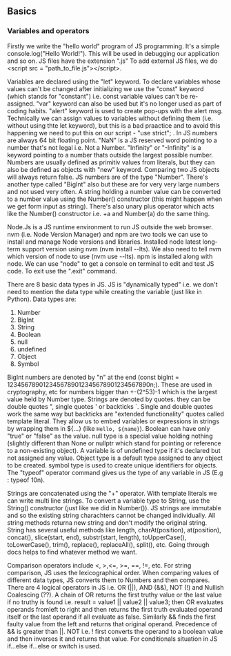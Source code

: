 ## Basics

### Variables and operators

Firstly we write the "hello world" program of JS programming. It's a simple console.log("Hello World!"). This will be used in debugging our application and so on. JS files have the extension ".js" To add external JS files, we do \<script src = "path_to_file.js"\>\<\/script\>.

Variables are declared using the "let" keyword. To declare variables whose values can't be changed after initializing we use the "const" keyword \(which stands for "constant"\) i.e. const variable values can't be re-assigned. "var" keyword can also be used but it's no longer used as part of coding habits. "alert" keyword is used to create pop-ups with the alert msg. Technically we can assign values to variables without defining them \(i.e. without using thte let keyword\), but this is a bad praactice and to avoid this happening we need to put this on our script - "use strict"; . In JS numbers are always 64 bit floating point. "NaN" is a JS reserved word pointing to a number that's not legal i.e. Not a Number. "Infinity" or "-Infinity" is a keyword pointing to a number thats outside the largest possible number. Numbers are usually defined as primitiv values from literals, but they can also be defined as objects with "new" keyword. Comparing two JS objects will always return false. JS numbers are of the type "Number". There's another type called "BigInt" also but these are for very very large numbers and not used very often. A string holding a number value can be converted to a number value using the Number() constructor \(this might happen when we get form input as string\). There's also unary plus operator which acts like the Number() constructor i.e. +a and Number(a) do the same thing.

Node.Js is a JS runtime environment to run JS outside the web browser. nvm \(i.e. Node Version Manager\) and npm are two tools we can use to install and manage Node versions and libraries. Installed node latest long-term support version using nvm \(nvm install --lts\). We also need to tell nvm which version of node to use \(nvm use --lts\). npm is installed along with node. We can use "node" to get a console on terminal to edit and test JS code. To exit use the ".exit" command.

There are  8 basic data types in JS. JS is "dynamically typed" i.e. we don't need to mention the data type while creating the variable \(just like in Python\). Data types are:
1. Number
2. BigInt
3. String
4. Boolean
5. null
6. undefined
7. Object
8. Symbol

BigInt numbers are denoted by "n" at the end \(const bigInt = 1234567890123456789012345678901234567890n;\). These are used in cryptography, etc for numbers bigger than +-\(2^53\)-1 which is the largest value held by Number type. Strings are denoted by quotes. they can be double quotes ", single quotes ' or backticks \`. Single and double quotes work the same way but backticks are "extended functionality" quotes called template literal. They allow us to embed variables or expressions in strings by wrapping them in ${...} \(like `Hello, ${name}`\). Boolean can have only "true" or "false" as the value. null type is a special value holding nothing \(slightly different than None or nullptr which stand for pointing or reference to a non-existing object\). A variable is of undefined type if it's declared but not assigned any value. Object type is a default type assigned to any object to be created. symbol type is used to create unique identifiers for objects. The "typeof" operator command gives us the type of any variable in JS \(E.g : typeof 10n\).

Strings are concatenated using the "+" operator. With template literals we can write multi line strings. To convert a variable type to String, use the String() constructor \(just like we did in Number\(\)\). JS strings are immutable and so the existing string charachters cannot be changed individually. All string methods returna new string and don't modify the original string. String has several useful methods like length, charAt\(position\), at\(position\), concat\(\), slice\(start, end\), substr\(start, length\), toUpperCase(), toLowerCase(), trim(), replace(), replaceAll(), split(), etc. Going through docs helps to find whatever method we want.

Comparison operators include \<, \>,\<=, \>=, \==, \!=, etc. For string comparison, JS uses the lexicographical order. When comparing values of different data types, JS converts them to Numbers and then compares. There are 4 logical operators in JS i.e. OR \(||\), AND \(&&\), NOT \(!\) and Nullish Coalescing \(??\). A chain of  OR returns the first truthy value or the last value if no truthy is found i.e.
result = value1 || value2 || value3; then OR evaluates operands fromleft to right and then returns the first truth evaluated operand itself or the last operand if all evaluate as false. Similarly && finds the first faulty value from the left and returns that original operand. Precedence of && is greater than ||. NOT i.e. ! first converts the operand to a boolean value and then inverses it and returns that value. For conditionals situation in JS if...else if...else or switch is used.